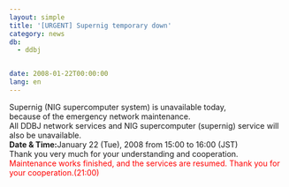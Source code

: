 ```yaml
---
layout: simple
title: '[URGENT] Supernig temporary down'
category: news
db:
  - ddbj


date: 2008-01-22T00:00:00
lang: en
---
```


<html>Supernig (NIG supercomputer system) is unavailable today,<br>because of the emergency network maintenance.<br>All DDBJ network services and NIG supercomputer (supernig) service will also be unavailable.<br><b>Date &amp; Time:</b>January 22 (Tue), 2008 from 15:00 to 16:00 (JST)<br>Thank you very much for your understanding and cooperation.<br>
<font color="#ff0000">Maintenance works finished, and the services are resumed. Thank you for your cooperation.(21:00)</font>
</html>
